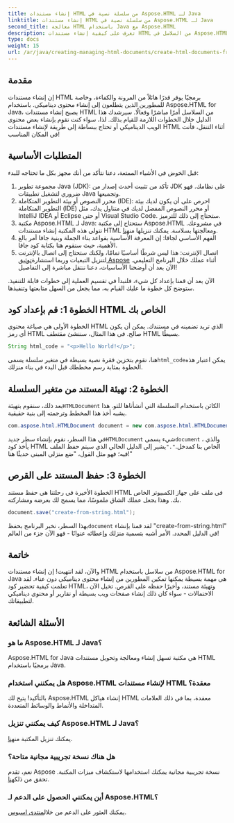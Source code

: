 ```yaml
---
title: إنشاء مستندات HTML من سلسلة نصية في Aspose.HTML لـ Java
linktitle: إنشاء مستندات HTML من سلسلة نصية في Aspose.HTML لـ Java
second_title: معالجة HTML باستخدام Java مع Aspose.HTML
description: تعرف على كيفية إنشاء مستندات HTML من السلاسل في Aspose.HTML لـ Java باستخدام هذا الدليل خطوة بخطوة.
type: docs
weight: 15
url: /ar/java/creating-managing-html-documents/create-html-documents-from-string/
---
```

## مقدمة
إن إنشاء مستندات HTML برمجيًا يوفر قدرًا هائلاً من المرونة والكفاءة، وخاصة للمطورين الذين يتطلعون إلى إنشاء محتوى ديناميكي. باستخدام Aspose.HTML for Java، يصبح إنشاء مستندات HTML من السلاسل أمرًا مباشرًا وفعالًا. سيرشدك هذا الدليل خلال الخطوات اللازمة للقيام بذلك. لذا، سواء كنت تقوم بإنشاء بعض محتوى الويب الديناميكي أو تحتاج ببساطة إلى طريقة لإنشاء مستندات HTML أثناء التنقل، فأنت في المكان المناسب!
## المتطلبات الأساسية
قبل الخوض في الأشياء الممتعة، دعنا نتأكد من أنك مجهز بكل ما تحتاجه للبدء:
1. مجموعة تطوير Java (JDK): تأكد من تثبيت أحدث إصدار من JDK على نظامك. فهو ضروري لتشغيل تطبيقات Java وتجميعها.
2. محرر النصوص أو بيئة التطوير المتكاملة (IDE): احرص على أن يكون لديك بيئة التطوير المتكاملة (IDE) أو محرر النصوص المفضل لديك في متناول يدك، مثل IntelliJ IDEA أو Eclipse أو حتى Visual Studio Code. ستحتاج إلى ذلك للترميز.
3.  مكتبة Aspose.HTML لـ Java: ستحتاج إلى مكتبة Aspose.HTML في مشروعك. تتولى هذه المكتبة إنشاء مستندات HTML ومعالجتها بسلاسة. يمكنك تنزيلها من[هنا](https://releases.aspose.com/html/java/).
4. الفهم الأساسي لجافا: إن المعرفة الأساسية بقواعد بناء الجملة وبنية جافا أمر بالغ الأهمية، حيث سنقوم هنا بكتابة كود جافا.
5.  اتصال الإنترنت: هذا ليس شرطًا أساسيًا تمامًا، ولكنك ستحتاج إلى اتصال بالإنترنت لتنزيل التبعيات وربما استشارة[توثيق Aspose](https://reference.aspose.com/html/java/) أثناء عملك خلال البرنامج التعليمي.
الآن بعد أن أوضحنا الأساسيات، دعنا ننتقل مباشرة إلى التفاصيل!

الآن بعد أن قمنا بإعداد كل شيء، فلنبدأ في تقسيم العملية إلى خطوات قابلة للتنفيذ. ستوضح كل خطوة ما عليك القيام به، مما يجعل من السهل متابعتها وتنفيذها.
## الخطوة 1: قم بإعداد كود HTML الخاص بك

الخطوة الأولى هي صياغة محتوى HTML الذي تريد تضمينه في مستندك. يمكن أن يكون أي رمز HTML صالح. في هذا المثال، سننشئ مقتطف HTML بسيطًا.
```java
String html_code = "<p>Hello World!</p>";
```
 هنا، نقوم بتخزين فقرة نصية بسيطة في متغير سلسلة يسمى`html_code`يمكن اعتبار هذه الخطوة بمثابة رسم مخططك قبل البدء في بناء منزلك.
## الخطوة 2: تهيئة المستند من متغير السلسلة

 بعد ذلك، سنقوم بتهيئة`HTMLDocument` الكائن باستخدام السلسلة التي أنشأناها للتو. هذا يشبه أخذ هذا المخطط وترجمته إلى بنية حقيقية.
```java
com.aspose.html.HTMLDocument document = new com.aspose.html.HTMLDocument(html_code, ".");
```
 في هذا السطر، نقوم بإنشاء سطر جديد`HTMLDocument` شيء يسمى`document` ، والذي يأخذ كود HTML الخاص بنا كمدخل.`"."`يشير إلى الدليل الحالي الذي سيتم حفظ الملف فيه؛ فهو مثل القول، "ضع منزلي المبني حديثًا هنا!"
## الخطوة 3: حفظ المستند على القرص

الخطوة الأخيرة في رحلتنا هي حفظ مستند HTML في ملف على جهاز الكمبيوتر الخاص بك. وهذا يجعل عملك الشاق ملموسًا، مما يسمح لك بعرضه ومشاركته.
```java
document.save("create-from-string.html");
```
 بهذا السطر، نخبر البرنامج بحفظ`document` لقد قمنا بإنشاء "create-from-string.html" في الدليل المحدد. الأمر أشبه بتسمية منزلك وإعطائه عنوانًا - فهو الآن جزء من العالم!
## خاتمة
والآن، لقد انتهيت! إن إنشاء مستندات HTML من سلاسل باستخدام Aspose.HTML for Java هي مهمة بسيطة يمكنها تمكين المطورين من إنشاء محتوى ديناميكي دون عناء. لقد تعلمت كيفية تحضير كود HTML، وتهيئة مستند، وأخيرًا حفظه على القرص. تخيل الآن الاحتمالات - سواء كان ذلك إنشاء صفحات ويب بسيطة أو تقارير أو محتوى ديناميكي لتطبيقاتك.
## الأسئلة الشائعة
### ما هو Aspose.HTML لـ Java؟
Aspose.HTML for Java هي مكتبة تسهل إنشاء ومعالجة وتحويل مستندات HTML برمجيًا باستخدام Java.
### هل يمكنني استخدام Aspose.HTML لإنشاء مستندات HTML معقدة؟
بالتأكيد! يتيح لك Aspose.HTML إنشاء هياكل HTML معقدة، بما في ذلك العلامات المتداخلة والأنماط والوسائط المتعددة.
### كيف يمكنني تنزيل Aspose.HTML لـ Java؟
 يمكنك تنزيل المكتبة من[هنا](https://releases.aspose.com/html/java/).
### هل هناك نسخة تجريبية مجانية متاحة؟
 نعم، تقدم Aspose نسخة تجريبية مجانية يمكنك استخدامها لاستكشاف ميزات المكتبة. تحقق من ذلك[هنا](https://releases.aspose.com/).
### أين يمكنني الحصول على الدعم لـ Aspose.HTML؟
 يمكنك العثور على الدعم من خلال[منتدى اسبوس](https://forum.aspose.com/c/html/29).